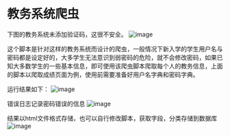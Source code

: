 # 教务系统爬虫
下图的教务系统未添加验证码，这很不安全。
![image](https://user-images.githubusercontent.com/60730620/149653680-b3789b62-dc7d-439b-8621-3fbf65d798ff.png)

这个脚本是针对这样的教务系统而设计的爬虫，一般情况下新入学的学生用户名与密码都是设定好的，大多学生无法意识到弱密码的危险，就不会修改密码，如果已知大多数学生的一些基本信息，即可使用该爬虫脚本爬取每个人的教务信息，上面的脚本以爬取成绩页面为例，使用前需要准备好用户名字典和密码字典。

运行结果如下：
![image](https://user-images.githubusercontent.com/60730620/149654178-df69d1d4-b87a-4020-8889-cfe34a9507fb.png)

错误日志记录密码错误的信息
![image](https://user-images.githubusercontent.com/60730620/149654206-40a21574-9842-4bac-8079-fb9babd8cff8.png)

结果以html文件格式存储，也可以自行修改脚本，获取字段，分类存储到数据库
![image](https://user-images.githubusercontent.com/60730620/149654267-374ed191-130a-405b-9060-8c8b0283cc48.png)

